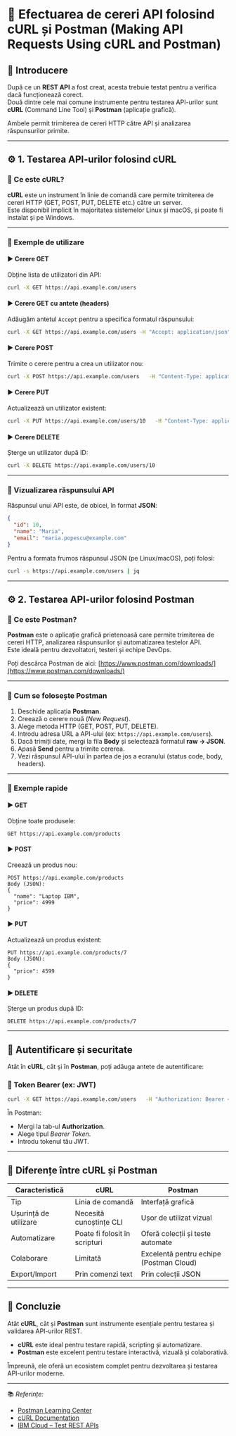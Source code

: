 # 🧠 Efectuarea de cereri API folosind cURL și Postman (Making API Requests Using cURL and Postman)

## 🔹 Introducere

După ce un **REST API** a fost creat, acesta trebuie testat pentru a verifica dacă funcționează corect.  
Două dintre cele mai comune instrumente pentru testarea API-urilor sunt **cURL** (Command Line Tool) și **Postman** (aplicație grafică).  

Ambele permit trimiterea de cereri HTTP către API și analizarea răspunsurilor primite.

---

## ⚙️ 1. Testarea API-urilor folosind cURL

### 🔸 Ce este cURL?
**cURL** este un instrument în linie de comandă care permite trimiterea de cereri HTTP (GET, POST, PUT, DELETE etc.) către un server.  
Este disponibil implicit în majoritatea sistemelor Linux și macOS, și poate fi instalat și pe Windows.

---

### 🔸 Exemple de utilizare

#### ▶️ Cerere GET
Obține lista de utilizatori din API:
```bash
curl -X GET https://api.example.com/users
```

#### ▶️ Cerere GET cu antete (headers)
Adăugăm antetul `Accept` pentru a specifica formatul răspunsului:
```bash
curl -X GET https://api.example.com/users -H "Accept: application/json"
```

#### ▶️ Cerere POST
Trimite o cerere pentru a crea un utilizator nou:
```bash
curl -X POST https://api.example.com/users   -H "Content-Type: application/json"   -d '{"name": "Maria", "email": "maria@example.com"}'
```

#### ▶️ Cerere PUT
Actualizează un utilizator existent:
```bash
curl -X PUT https://api.example.com/users/10   -H "Content-Type: application/json"   -d '{"email": "maria.popescu@example.com"}'
```

#### ▶️ Cerere DELETE
Șterge un utilizator după ID:
```bash
curl -X DELETE https://api.example.com/users/10
```

---

### 🔸 Vizualizarea răspunsului API

Răspunsul unui API este, de obicei, în format **JSON**:
```json
{
  "id": 10,
  "name": "Maria",
  "email": "maria.popescu@example.com"
}
```

Pentru a formata frumos răspunsul JSON (pe Linux/macOS), poți folosi:
```bash
curl -s https://api.example.com/users | jq
```

---

## ⚙️ 2. Testarea API-urilor folosind Postman

### 🔸 Ce este Postman?
**Postman** este o aplicație grafică prietenoasă care permite trimiterea de cereri HTTP, analizarea răspunsurilor și automatizarea testelor API.  
Este ideală pentru dezvoltatori, testeri și echipe DevOps.

Poți descărca Postman de aici: [https://www.postman.com/downloads/](https://www.postman.com/downloads/)

---

### 🔸 Cum se folosește Postman

1. Deschide aplicația **Postman**.  
2. Creează o cerere nouă (*New Request*).  
3. Alege metoda HTTP (GET, POST, PUT, DELETE).  
4. Introdu adresa URL a API-ului (ex: `https://api.example.com/users`).  
5. Dacă trimiți date, mergi la fila **Body** și selectează formatul **raw → JSON**.  
6. Apasă **Send** pentru a trimite cererea.  
7. Vezi răspunsul API-ului în partea de jos a ecranului (status code, body, headers).

---

### 🔸 Exemple rapide

#### ▶️ GET
Obține toate produsele:
```
GET https://api.example.com/products
```

#### ▶️ POST
Creează un produs nou:
```
POST https://api.example.com/products
Body (JSON):
{
  "name": "Laptop IBM",
  "price": 4999
}
```

#### ▶️ PUT
Actualizează un produs existent:
```
PUT https://api.example.com/products/7
Body (JSON):
{
  "price": 4599
}
```

#### ▶️ DELETE
Șterge un produs după ID:
```
DELETE https://api.example.com/products/7
```

---

## 🔐 Autentificare și securitate

Atât în **cURL**, cât și în **Postman**, poți adăuga antete de autentificare:

### 🔸 Token Bearer (ex: JWT)
```bash
curl -X GET https://api.example.com/users   -H "Authorization: Bearer <tokenul-tău>"
```

În Postman:  
- Mergi la tab-ul **Authorization**.  
- Alege tipul *Bearer Token*.  
- Introdu tokenul tău JWT.

---

## 🧩 Diferențe între cURL și Postman

| Caracteristică | cURL | Postman |
|-----------------|-------|----------|
| Tip | Linia de comandă | Interfață grafică |
| Ușurință de utilizare | Necesită cunoștințe CLI | Ușor de utilizat vizual |
| Automatizare | Poate fi folosit în scripturi | Oferă colecții și teste automate |
| Colaborare | Limitată | Excelentă pentru echipe (Postman Cloud) |
| Export/Import | Prin comenzi text | Prin colecții JSON |

---

## 🏁 Concluzie

Atât **cURL**, cât și **Postman** sunt instrumente esențiale pentru testarea și validarea API-urilor REST.  
- **cURL** este ideal pentru testare rapidă, scripting și automatizare.  
- **Postman** este excelent pentru testare interactivă, vizuală și colaborativă.  

Împreună, ele oferă un ecosistem complet pentru dezvoltarea și testarea API-urilor moderne.

---

📚 *Referințe:*  
- [Postman Learning Center](https://learning.postman.com/)  
- [cURL Documentation](https://curl.se/docs/)  
- [IBM Cloud – Test REST APIs](https://www.ibm.com/cloud/learn/rest-apis)
